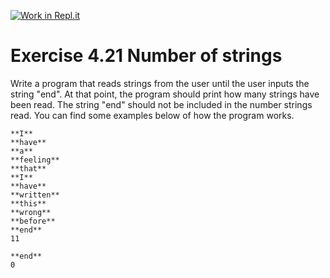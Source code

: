 [![Work in Repl.it](https://classroom.github.com/assets/work-in-replit-14baed9a392b3a25080506f3b7b6d57f295ec2978f6f33ec97e36a161684cbe9.svg)](https://classroom.github.com/online_ide?assignment_repo_id=3489870&assignment_repo_type=AssignmentRepo)
# Exercise 4.21 Number of strings

Write a program that reads strings from the user until the user inputs the string "end". At that point, the program should print how many strings have been read. The string "end" should not be included in the number strings read. You can find some examples below of how the program works.

```plaintext
**I**
**have**
**a**
**feeling**
**that**
**I**
**have**
**written**
**this**
**wrong**
**before**
**end**
11
```

```plaintext
**end**
0
```

